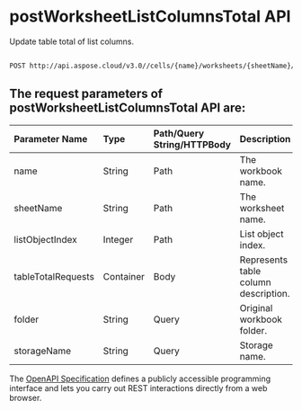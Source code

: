 # **postWorksheetListColumnsTotal API**

Update table total of list columns. 

```bash

POST http://api.aspose.cloud/v3.0//cells/{name}/worksheets/{sheetName}/listobjects/{listObjectIndex}/listcolumns/total

```

## The request parameters of **postWorksheetListColumnsTotal** API are: 

| Parameter Name | Type | Path/Query String/HTTPBody | Description | 
| :- | :- | :- |:- | 
|name|String|Path|The workbook name.|
|sheetName|String|Path|The worksheet name.|
|listObjectIndex|Integer|Path|List object index.|
|tableTotalRequests|Container|Body|Represents table column description.|
|folder|String|Query|Original workbook folder.|
|storageName|String|Query|Storage name.|


The [OpenAPI Specification](https://reference.aspose.cloud/cells/#/ListObjectsController/PostWorksheetListColumnsTotal) defines a publicly accessible programming interface and lets you carry out REST interactions directly from a web browser.
